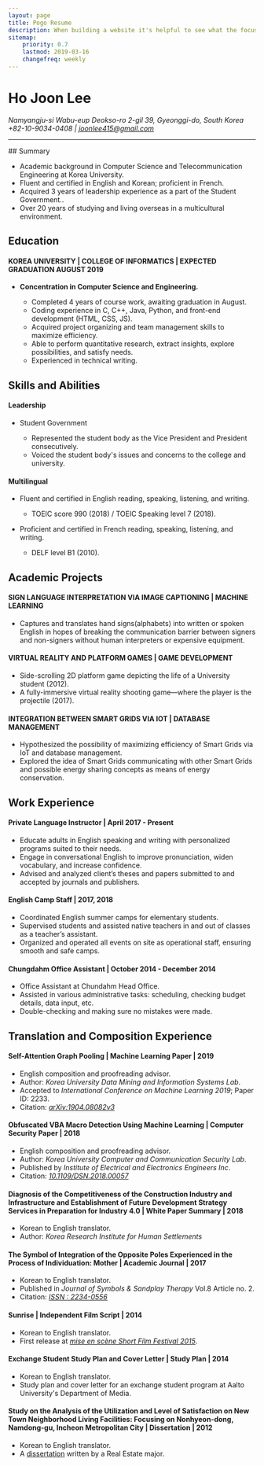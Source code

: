 ```yaml
---
layout: page
title: Pogo Resume
description: When building a website it's helpful to see what the focus of your site is. This page is an example of how to show a website's focus.
sitemap:
    priority: 0.7
    lastmod: 2019-03-16
    changefreq: weekly
---
```

# Ho Joon Lee
<i>Namyangju-si Wabu-eup Deokso-ro 2-gil 39, Gyeonggi-do, South Korea</i><br/>
<i>+82-10-9034-0408 | joonlee415@gmail.com</i>
<hr>
## Summary
<ul>
<li>Academic background in Computer Science and Telecommunication Engineering at Korea University.</li>
<li>Fluent and certified in English and Korean; proficient in French.</li>
<li>Acquired 3 years of leadership experience as a part of the Student Government..</li>
<li>Over 20 years of studying and living overseas in a multicultural environment.</li>
</ul>

## Education
#### KOREA UNIVERSITY | COLLEGE OF INFORMATICS | EXPECTED GRADUATION AUGUST 2019
<ul>
<li><b>Concentration in Computer Science and Engineering.</b></li>
<ul>
<li>Completed 4 years of course work, awaiting graduation in August.</li>
<li>Coding experience in C, C++, Java, Python, and front-end development (HTML, CSS, JS).</li>
<li>Acquired project organizing and team management skills to maximize efficiency.</li>
<li>Able to perform quantitative research, extract insights, explore possibilities, and satisfy needs.</li>
<li>Experienced in technical writing.</li>
</ul>
</ul>

## Skills and Abilities
#### Leadership
<ul>
<li>Student Government</li>
<ul>
<li>Represented the student body as the Vice President and President consecutively.</li>
<li>Voiced the student body's issues and concerns to the college and university.</li>
</ul>
</ul>

#### Multilingual
<ul>
    <li>Fluent and certified in English reading, speaking, listening, and writing.</li>
    <ul>
        <li>TOEIC score 990 (2018) / TOEIC Speaking level 7 (2018).</li>
    </ul>
</ul>
<ul>
    <li>Proficient and certified in French reading, speaking, listening, and writing.</li>
    <ul>
        <li>DELF level B1 (2010).</li>
    </ul>
</ul>

## Academic Projects
#### SIGN LANGUAGE INTERPRETATION VIA IMAGE CAPTIONING | MACHINE LEARNING
<ul>
    <li>Captures and translates hand signs(alphabets) into written or spoken English in hopes of breaking the communication barrier between signers and non-signers without human interpreters or expensive equipment.
    </li>
</ul>

#### VIRTUAL REALITY AND PLATFORM GAMES | GAME DEVELOPMENT
<ul>
    <li>Side-scrolling 2D platform game depicting the life of a University student (2012).
    </li>
    <li>A fully-immersive virtual reality shooting game—where the player is the projectile (2017).</li>
</ul>

#### INTEGRATION BETWEEN SMART GRIDS VIA IOT | DATABASE MANAGEMENT
<ul>
    <li>Hypothesized the possibility of maximizing efficiency of Smart Grids via IoT and database management.
    </li>
    <li>Explored the idea of Smart Grids communicating with other Smart Grids and possible energy sharing concepts as means of energy conservation.</li>
</ul>

## Work Experience
#### Private Language Instructor | April 2017 - Present
<ul>
    <li>Educate adults in English speaking and writing with personalized programs suited to their needs.
    </li>
    <li>Engage in conversational English to improve pronunciation, widen vocabulary, and increase confidence.
    </li>
    <li>Advised and analyzed client’s theses and papers submitted to and accepted by journals and publishers.
    </li>
</ul>

#### English Camp Staff | 2017, 2018
<ul>
    <li>Coordinated English summer camps for elementary students.
    </li>
    <li>Supervised students and assisted native teachers in and out of classes as a teacher’s assistant.
    </li>
    <li>Organized and operated all events on site as operational staff, ensuring smooth and safe camps.
    </li>
</ul>

#### Chungdahm Office Assistant | October 2014 - December 2014
<ul>
    <li>Office Assistant at Chundahm Head Office.
    </li>
    <li>Assisted in various administrative tasks: scheduling, checking budget details, data input, etc.
    </li>
    <li>Double-checking and making sure no mistakes were made.
    </li>
</ul>

## Translation and Composition Experience
#### Self-Attention Graph Pooling | Machine Learning Paper | 2019
<ul>
    <li>English composition and proofreading advisor.
    </li>
    <li>Author: <i>Korea University Data Mining and Information Systems Lab</i>.
    </li>
    <li>Accepted to <i>International Conference on Machine Learning 2019</i>; Paper ID: 2233.
    </li>
    <li>Citation: <i><a href="https://arxiv.org/abs/1904.08082">arXiv:1904.08082v3</a></i>
    </li>
</ul>

#### Obfuscated VBA Macro Detection Using Machine Learning | Computer Security Paper | 2018
<ul>
    <li>English composition and proofreading advisor.
    </li>
    <li>Author: <i>Korea University Computer and Communication Security Lab</i>.
    </li>
    <li>Published by <i>Institute of Electrical and Electronics Engineers Inc</i>. 
    </li>
    <li>Citation: <i><a href="https://doi.org/10.1109/DSN.2018.00057">10.1109/DSN.2018.00057</a></i>
    </li>
</ul>

#### Diagnosis of the Competitiveness of the Construction Industry and Infrastructure and Establishment of Future Development Strategy Services in Preparation for Industry 4.0 | White Paper Summary | 2018
<ul>
    <li>Korean to English translator.
    </li>
    <li>Author: <i>Korea Research Institute for Human Settlements</i>
    </li>
</ul>

#### The Symbol of Integration of the Opposite Poles Experienced in the Process of Individuation: Mother | Academic Journal | 2017
<ul>
    <li>Korean to English translator.
    </li>
    <li>Published in <i>Journal of Symbols & Sandplay Therapy</i> Vol.8 Article no. 2.
    </li>
    <li>Citation: <i><a href="http://www.papersearch.net/thesis/article.asp?key=3569497">ISSN : 2234-0556</a></i>
    </li>
</ul>

#### Sunrise | Independent Film Script | 2014
<ul>
    <li>Korean to English translator.
    </li>
    <li>First release at <a href="http://msff.or.kr/program_list/sunrise/"><i>mise en scène Short Film Festival 2015</i></a>.
    </li>
</ul>

#### Exchange Student Study Plan and Cover Letter | Study Plan | 2014
<ul>
    <li>Korean to English translator.
    </li>
    <li>Study plan and cover letter for an exchange student program at Aalto University's Department of Media.
    </li>
</ul>

#### Study on the Analysis of the Utilization and Level of Satisfaction on New Town Neighborhood Living Facilities: Focusing on Nonhyeon-dong, Namdong-gu, Incheon Metropolitan City | Dissertation | 2012
<ul>
    <li>Korean to English translator.
    </li>
    <li>A <a href="http://www.riss.kr/link?id=T12955170">dissertation</a> written by a Real Estate major.
    </li>
</ul>